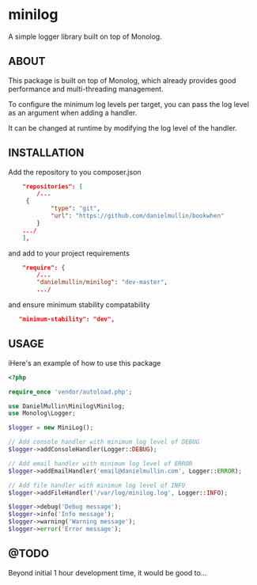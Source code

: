 # minilog

A simple logger library built on top of Monolog.

## ABOUT

This package is built on top of Monolog, which already provides good performance and multi-threading management. 

To configure the minimum log levels per target, you can pass the log level as an argument when adding a handler.

It can be changed at runtime by modifying the log level of the handler.

## INSTALLATION

Add the repository to you composer.json

```json
    "repositories": [
        /...
	 {
            "type": "git",
            "url": "https://github.com/danielmullin/bookwhen"
        }
	.../
    ],
```

and add to your project requirements

```json
    "require": {
        /...
        "danielmullin/minilog": "dev-master",
        .../
```

and ensure minimum stability compatability

```json
   "minimum-stability": "dev",
```

## USAGE


iHere's an example of how to use this package

```php
<?php

require_once 'vendor/autoload.php';

use DanielMullin\Minilog\Minilog;
use Monolog\Logger;

$logger = new MiniLog();

// Add console handler with minimum log level of DEBUG
$logger->addConsoleHandler(Logger::DEBUG);

// Add email handler with minimum log level of ERROR
$logger->addEmailHandler('email@danielmullin.com', Logger::ERROR);

// Add file handler with minimum log level of INFO
$logger->addFileHandler('/var/log/minilog.log', Logger::INFO);

$logger->debug('Debug message');
$logger->info('Info message');
$logger->warning('Warning message');
$logger->error('Error message');

```

## @TODO

Beyond initial 1 hour development time, it would be good to...

